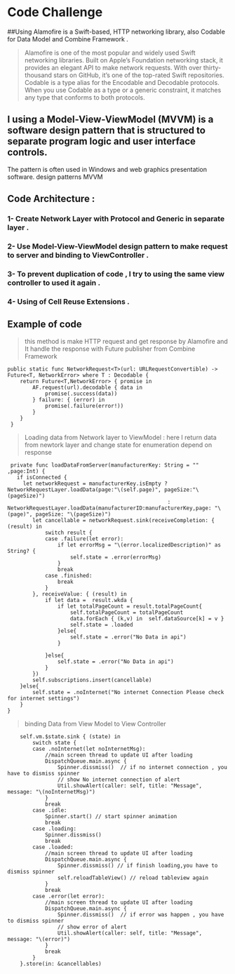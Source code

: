 # Code Challenge
##Using Alamofire is a Swift-based, HTTP networking library, also Codable for Data Model and Combine Framework .
>Alamofire is one of the most popular and widely used Swift networking libraries. Built on Apple’s Foundation networking stack, 
it provides an elegant API to make network requests. With over thirty-thousand stars on GitHub, it’s one of the top-rated Swift repositories.
> Codable is a type alias for the Encodable and Decodable protocols. When you use Codable as a type or a generic constraint, it matches any type 
that conforms to both protocols.

## I using a Model-View-ViewModel (MVVM) is a software design pattern that is structured to separate program logic and user interface controls. 
The pattern is often used in Windows and web graphics presentation software. design patterns MVVM 

## Code Architecture :  
   ### 1- Create Network Layer with Protocol and Generic in separate layer .
   ### 2- Use Model-View-ViewModel design pattern to make request to server and binding to ViewController .
   ### 3- To prevent duplication of code , I try to using the same view controller to used it again . 
   ### 4- Using of Cell Reuse Extensions   .   
   
   
   
  ## Example of code 
  
 >this method is make HTTP request and get response by Alamofire and It handle the response with Future publisher from Combine Framework 
 
   
    public static func NetworkRequest<T>(url: URLRequestConvertible) -> Future<T, NetworkError> where T : Decodable {
        return Future<T,NetworkError> { promise in
            AF.request(url).decodable { data in
                promise(.success(data))
            } failure: { (error) in
                promise(.failure(error!))
            }
        }
     }
     
       
 >Loading data from Network layer to ViewModel : here I return data from newtork layer and change state for enumeration depend on response 
 
     private func loadDataFromServer(manufacturerKey: String = "" ,page:Int) {
       if isConnected {
         let networkRequest = manufacturerKey.isEmpty ?  NetworkRequestLayer.loadData(page:"\(self.page)", pageSize:"\(pageSize)") 
                                                       : NetworkRequestLayer.loadData(manufacturerID:manufacturerKey,page: "\(page)", pageSize: "\(pageSize)")
            let cancellable = networkRequest.sink(receiveCompletion: { (result) in
                switch result {
                case .failure(let error):
                    if let errorMsg = "\(error.localizedDescription)" as String? {
                        self.state = .error(errorMsg)
                    }
                    break
                case .finished:
                    break
                }
            }, receiveValue: { (result) in
                if let data =  result.wkda {
                    if let totalPageCount = result.totalPageCount{
                        self.totalPageCount = totalPageCount
                        data.forEach { (k,v) in  self.dataSource[k] = v }
                        self.state = .loaded
                    }else{
                        self.state = .error("No Data in api")
                    }
                    
                }else{
                    self.state = .error("No Data in api")
                }
            })
            self.subscriptions.insert(cancellable)
        }else{
            self.state = .noInternet("No internet Connection Please check for internet settings")
        }
    }
    
    
    
> binding Data from View Model to View Controller 
    
        self.vm.$state.sink { (state) in
            switch state {
            case .noInternet(let noInternetMsg):
                //main screen thread to update UI after loading
                DispatchQueue.main.async {
                    Spinner.dissmiss()  // if no internet connection , you have to dismiss spinner
                    // show No internet connection of alert
                    Util.showAlert(caller: self, title: "Message", message: "\(noInternetMsg)")
                }
                break
            case .idle:
                Spinner.start() // start spinner animation
                break
            case .loading:
                Spinner.dissmiss()
                break
            case .loaded:
                //main screen thread to update UI after loading
                DispatchQueue.main.async {
                    Spinner.dissmiss() // if finish loading,you have to dismiss spinner
                    self.reloadTableView() // reload tableview again
                }
                break
            case .error(let error):
                //main screen thread to update UI after loading
                DispatchQueue.main.async {
                    Spinner.dissmiss()  // if error was happen , you have to dismiss spinner
                    // show error of alert
                    Util.showAlert(caller: self, title: "Message", message: "\(error)")
                }
                break
            }
        }.store(in: &cancellables)
